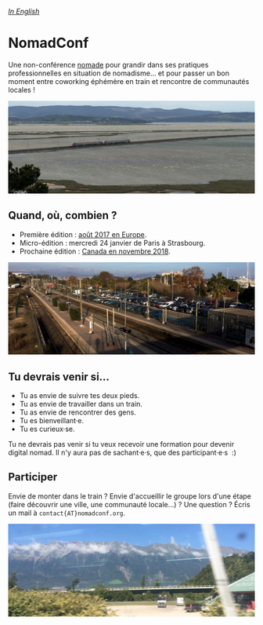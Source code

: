 _[In English](./en)_

# NomadConf

Une non-conférence [nomade](conference-nomade) pour grandir dans ses pratiques professionnelles en situation de nomadisme… et pour passer un bon moment entre coworking éphémère en train et rencontre de communautés locales !

![La voie Paris - Barcelone à hauteur de l'île de Sainte-Lucie](/img/lucie.jpg)

## Quand, où, combien ?

- Première édition : [août 2017 en Europe](edition-1).
- Micro-édition : mercredi 24 janvier de Paris à Strasbourg.
- Prochaine édition : [Canada en novembre 2018](canada-2018).

![La voie Barcelone - Nice à hauteur d'Antibes](/img/antibes.jpg)

## Tu devrais venir si…

- Tu as envie de suivre tes deux pieds.
- Tu as envie de travailler dans un train.
- Tu as envie de rencontrer des gens.
- Tu es bienveillant·e.
- Tu es curieux·se.

Tu ne devrais pas venir si tu veux recevoir une formation pour devenir digital nomad. Il n'y aura pas de sachant·e·s, que des participant·e·s  :)


## Participer

Envie de monter dans le train ? Envie d'accueillir le groupe lors d'une étape (faire découvrir une ville, une communauté locale…) ? Une question ? Écris un mail à `contact{AT}nomadconf.org`.

![La voie Milan - Paris](/img/milano.jpg)
